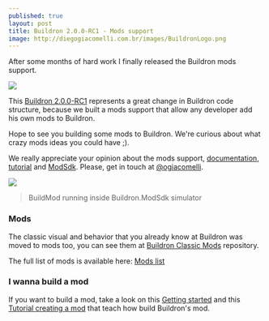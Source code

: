 ```yaml
---
published: true
layout: post
title: Buildron 2.0.0-RC1 - Mods support
image: http://diegogiacomelli.com.br/images/BuildronLogo.png
---
```


After some months of hard work I finally released the Buildron mods support. 

![](../images/BuildronLogo.png)

This [Buildron 2.0.0-RC1](https://github.com/skahal/Buildron/releases/tag/v2.0.0-RC1) represents a great change in Buildron code structure, because we built a mods support that allow any developer add his own mods to Buildron.

Hope to see you building some mods to Buildron. We're curious about what crazy mods ideas you could have ;).

We really appreciate your opinion about the mods support, [documentation](https://github.com/skahal/Buildron/wiki/Mods-introduction), [tutorial](https://github.com/skahal/Buildron/wiki/Mods-tutorial-creating-a-mod) and [ModSdk](https://github.com/skahal/Buildron/wiki/Mods-ModSdk). Please, get in touch at [@ogiacomelli](http://twitter.com/ogiacomelli).

![](../images/BuildronBuildMod.gif)

> BuildMod running inside Buildron.ModSdk simulator

### Mods
The classic visual and behavior that you already know at Buildron was moved to mods too, you can see them at [Buildron Classic Mods](http://github.com/skahal/Buildron-Classic-Mods) repository.

The full list of mods is available here: [Mods list](https://github.com/skahal/Buildron/wiki/Mods-Mods-list)


### I wanna build a mod
If you want to build a mod, take a look on this [Getting started](https://github.com/skahal/Buildron/wiki/mods-getting-started) and this [Tutorial creating a mod](https://github.com/skahal/Buildron/wiki/mods-tutorial-creating-a-mod) that teach how build Buildron's mod.